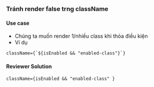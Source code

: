 ### Tránh render false trng className

#### Use case
- Chúng ta muốn render 1/nhiều class khi thỏa điều kiện
- Ví dụ
```
className={`${isEnabled && "enabled-class"}`}
```
#### Reviewer Solution
```
className={isEnabled && "enabled-class" }
```
